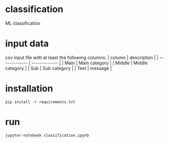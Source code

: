 # classification
ML classification

# input data

csv input file with at least the following columns:
| column  | description |
| ------------- | ------------- |
| Main  | Main category  |
| Middle  | Middle category  |
| Sub  | Sub category  |
| Text  | message  |


# installation
```
pip install -r requirements.txt
```

# run
```
jupyter-notebook classification.ipynb
```
